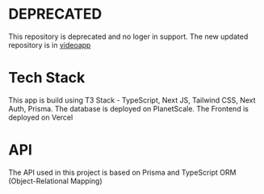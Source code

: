 # DEPRECATED
This repository is deprecated and no loger in support. The new updated repository is in [videoapp](https://github.com/josephw1805/VideoApp)

# Tech Stack
This app is build using T3 Stack - TypeScript, Next JS, Tailwind CSS, Next Auth, Prisma.
The database is deployed on PlanetScale.
The Frontend is deployed on Vercel

# API
The API used in this project is based on Prisma and TypeScript ORM (Object-Relational Mapping)
